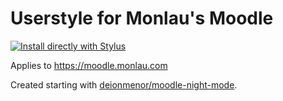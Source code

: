 # Userstyle for Monlau's Moodle

[![Install directly with Stylus](https://img.shields.io/badge/Install%20directly%20with-Stylus-00adad.svg)](https://raw.githubusercontent.com/eudaldca/MoodleMonlau/master/monlau.user.css)

Applies to https://moodle.monlau.com

Created starting with [deionmenor/moodle-night-mode](https://github.com/deionmenor/moodle-night-mode).
